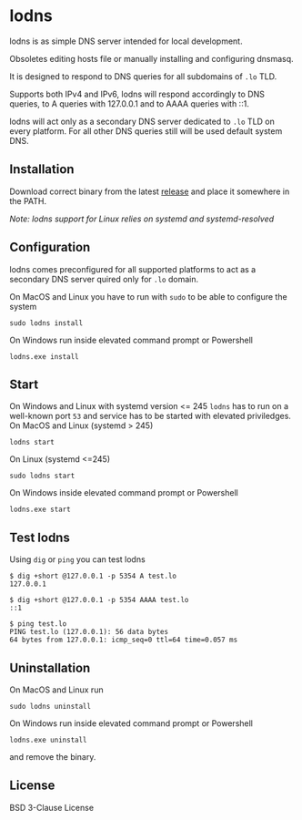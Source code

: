 # lodns
lodns is as simple DNS server intended for local development.

Obsoletes editing hosts file or manually installing and configuring dnsmasq.

It is designed to respond to DNS queries for all subdomains of `.lo` TLD.

Supports both IPv4 and IPv6, lodns will respond accordingly to DNS queries, to A queries with 127.0.0.1 and to AAAA queries with ::1.

lodns will act only as a secondary DNS server dedicated to `.lo` TLD on every platform. For all other DNS queries still will be used default system DNS.

## Installation
Download correct binary from the latest [release](https://github.com/vandot/lodns/releases) and place it somewhere in the PATH.

*Note: lodns support for Linux relies on systemd and systemd-resolved*

## Configuration
lodns comes preconfigured for all supported platforms to act as a secondary DNS server quired only for `.lo` domain.

On MacOS and Linux you have to run with `sudo` to be able to configure the system
```
sudo lodns install
```
On Windows run inside elevated command prompt or Powershell
```
lodns.exe install
```

## Start
On Windows and Linux with systemd version <= 245 `lodns` has to run on a well-known port `53` and service has to be started with elevated priviledges.
On MacOS and Linux (systemd > 245)
```
lodns start
```
On Linux (systemd <=245)
```
sudo lodns start
```
On Windows inside elevated command prompt or Powershell
```
lodns.exe start
```

## Test lodns
Using `dig` or `ping` you can test lodns
```
$ dig +short @127.0.0.1 -p 5354 A test.lo
127.0.0.1

$ dig +short @127.0.0.1 -p 5354 AAAA test.lo
::1

$ ping test.lo
PING test.lo (127.0.0.1): 56 data bytes
64 bytes from 127.0.0.1: icmp_seq=0 ttl=64 time=0.057 ms
```

## Uninstallation
On MacOS and Linux run 
```
sudo lodns uninstall
```
On Windows run inside elevated command prompt or Powershell
```
lodns.exe uninstall
```
and remove the binary.

## License

BSD 3-Clause License
